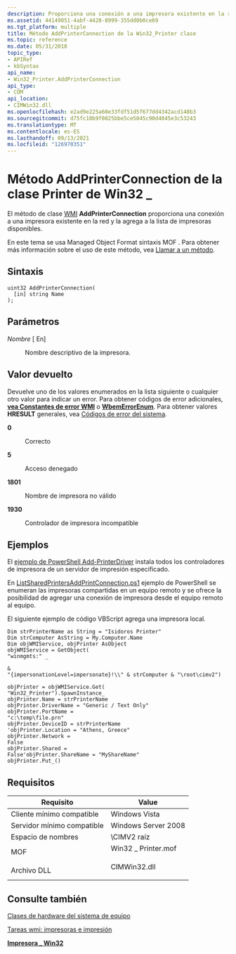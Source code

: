 ```yaml
---
description: Proporciona una conexión a una impresora existente en la red y la agrega a la lista de impresoras disponibles.
ms.assetid: 44149051-4abf-4428-8999-355dd0b0ce69
ms.tgt_platform: multiple
title: Método AddPrinterConnection de la Win32_Printer clase
ms.topic: reference
ms.date: 05/31/2018
topic_type:
- APIRef
- kbSyntax
api_name:
- Win32_Printer.AddPrinterConnection
api_type:
- COM
api_location:
- CIMWin32.dll
ms.openlocfilehash: e2ad9e225a60e33fdf51d5f677dd4342acd148b3
ms.sourcegitcommit: d75fc10b9f0825bbe5ce5045c90d4045e3c53243
ms.translationtype: MT
ms.contentlocale: es-ES
ms.lasthandoff: 09/13/2021
ms.locfileid: "126970351"
---
```

# <a name="addprinterconnection-method-of-the-win32_printer-class"></a>Método AddPrinterConnection de la clase Printer de Win32 \_

El método de clase [WMI](/windows/desktop/WmiSdk/retrieving-a-class) **AddPrinterConnection** proporciona una conexión a una impresora existente en la red y la agrega a la lista de impresoras disponibles.

En este tema se usa Managed Object Format sintaxis MOF . Para obtener más información sobre el uso de este método, vea [Llamar a un método](/windows/desktop/WmiSdk/calling-a-method).

## <a name="syntax"></a>Sintaxis


```mof
uint32 AddPrinterConnection(
  [in] string Name
);
```



## <a name="parameters"></a>Parámetros

<dl> <dt>

*Nombre* \[ En\]
</dt> <dd>

Nombre descriptivo de la impresora.

</dd> </dl>

## <a name="return-value"></a>Valor devuelto

Devuelve uno de los valores enumerados en la lista siguiente o cualquier otro valor para indicar un error. Para obtener códigos de error adicionales, [**vea Constantes de error WMI**](/windows/desktop/WmiSdk/wmi-error-constants) o [**WbemErrorEnum**](/windows/desktop/api/wbemdisp/ne-wbemdisp-wbemerrorenum). Para obtener valores **HRESULT** generales, vea [Códigos de error del sistema](/windows/desktop/Debug/system-error-codes).

<dl> <dt>

**0**
</dt> <dd>

Correcto

</dd> <dt>

**5**
</dt> <dd>

Acceso denegado

</dd> <dt>

**1801**
</dt> <dd>

Nombre de impresora no válido

</dd> <dt>

**1930**
</dt> <dd>

Controlador de impresora incompatible

</dd> </dl>

## <a name="examples"></a>Ejemplos

El [ejemplo de PowerShell Add-PrinterDriver](https://Gallery.TechNet.Microsoft.Com/1c8f4c0d-9439-4af0-8840-59686d9b4bc1) instala todos los controladores de impresora de un servidor de impresión especificado.

En [ListSharedPrintersAddPrintConnection.ps1](https://Gallery.TechNet.Microsoft.Com/b7f74333-e78b-49d8-b23a-f1307d5b1ee6) ejemplo de PowerShell se enumeran las impresoras compartidas en un equipo remoto y se ofrece la posibilidad de agregar una conexión de impresora desde el equipo remoto al equipo.

El siguiente ejemplo de código VBScript agrega una impresora local.


```VB
Dim strPrinterName as String = "Isidoros Printer"
Dim strComputer AsString = My.Computer.Name
Dim objWMIService, objPrinter AsObject
objWMIService = GetObject(
"winmgmts:" _

& 
"{impersonationLevel=impersonate}!\\" & strComputer & "\root\cimv2")

objPrinter = objWMIService.Get(
"Win32_Printer").SpawnInstance_
objPrinter.Name = strPrinterName
objPrinter.DriverName = "Generic / Text Only"
objPrinter.PortName = 
"c:\temp\file.prn"
objPrinter.DeviceID = strPrinterName
'objPrinter.Location = "Athens, Greece"
objPrinter.Network = 
False
objPrinter.Shared = 
False'objPrinter.ShareName = "MyShareName"
objPrinter.Put_()
```



## <a name="requirements"></a>Requisitos



| Requisito | Value |
|-------------------------------------|-----------------------------------------------------------------------------------------------|
| Cliente mínimo compatible<br/> | Windows Vista<br/>                                                                      |
| Servidor mínimo compatible<br/> | Windows Server 2008<br/>                                                                |
| Espacio de nombres<br/>                | \\CIMV2 raíz<br/>                                                                        |
| MOF<br/>                      | <dl> <dt>Win32 \_ Printer.mof</dt> </dl> |
| Archivo DLL<br/>                      | <dl> <dt>CIMWin32.dll</dt> </dl>       |



## <a name="see-also"></a>Consulte también

<dl> <dt>

[Clases de hardware del sistema de equipo](computer-system-hardware-classes.md)
</dt> <dt>

[Tareas wmi: impresoras e impresión](/windows/desktop/WmiSdk/wmi-tasks--printers-and-printing)
</dt> <dt>

[**Impresora \_ Win32**](win32-printer.md)
</dt> </dl>

 

